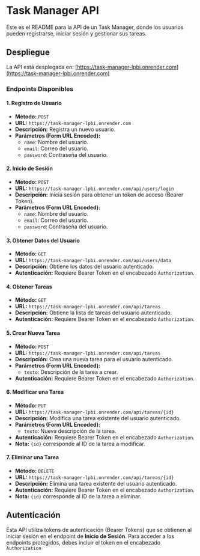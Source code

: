 # Task Manager API

Este es el README para la API de un Task Manager, donde los usuarios pueden registrarse, iniciar sesión y gestionar sus tareas.

## Despliegue

La API está desplegada en: [https://task-manager-lpbi.onrender.com](https://task-manager-lpbi.onrender.com)

### Endpoints Disponibles

#### 1. Registro de Usuario

- **Método:** `POST`
- **URL:** `https://task-manager-lpbi.onrender.com`
- **Descripción:** Registra un nuevo usuario.
- **Parámetros (Form URL Encoded):**
  - `name`: Nombre del usuario.
  - `email`: Correo del usuario.
  - `password`: Contraseña del usuario.

#### 2. Inicio de Sesión

- **Método:** `POST`
- **URL:** `https://task-manager-lpbi.onrender.com/api/users/login`
- **Descripción:** Inicia sesión para obtener un token de acceso (Bearer Token).
- **Parámetros (Form URL Encoded):**
  - `name`: Nombre del usuario.
  - `email`: Correo del usuario.
  - `password`: Contraseña del usuario.

#### 3. Obtener Datos del Usuario

- **Método:** `GET`
- **URL:** `https://task-manager-lpbi.onrender.com/api/users/data`
- **Descripción:** Obtiene los datos del usuario autenticado.
- **Autenticación:** Requiere Bearer Token en el encabezado `Authorization`.

#### 4. Obtener Tareas

- **Método:** `GET`
- **URL:** `https://task-manager-lpbi.onrender.com/api/tareas`
- **Descripción:** Obtiene la lista de tareas del usuario autenticado.
- **Autenticación:** Requiere Bearer Token en el encabezado `Authorization`.

#### 5. Crear Nueva Tarea

- **Método:** `POST`
- **URL:** `https://task-manager-lpbi.onrender.com/api/tareas`
- **Descripción:** Crea una nueva tarea para el usuario autenticado.
- **Parámetros (Form URL Encoded):**
  - `texto`: Descripción de la tarea a crear.
- **Autenticación:** Requiere Bearer Token en el encabezado `Authorization`.

#### 6. Modificar una Tarea

- **Método:** `PUT`
- **URL:** `https://task-manager-lpbi.onrender.com/api/tareas/{id}`
- **Descripción:** Modifica una tarea existente del usuario autenticado.
- **Parámetros (Form URL Encoded):**
  - `texto`: Nueva descripción de la tarea.
- **Autenticación:** Requiere Bearer Token en el encabezado `Authorization`.
- **Nota:** `{id}` corresponde al ID de la tarea a modificar.

#### 7. Eliminar una Tarea

- **Método:** `DELETE`
- **URL:** `https://task-manager-lpbi.onrender.com/api/tareas/{id}`
- **Descripción:** Elimina una tarea existente del usuario autenticado.
- **Autenticación:** Requiere Bearer Token en el encabezado `Authorization`.
- **Nota:** `{id}` corresponde al ID de la tarea a eliminar.

## Autenticación

Esta API utiliza tokens de autenticación (Bearer Tokens) que se obtienen al iniciar sesión en el endpoint de **Inicio de Sesión**. Para acceder a los endpoints protegidos, debes incluir el token en el encabezado `Authorization` 

